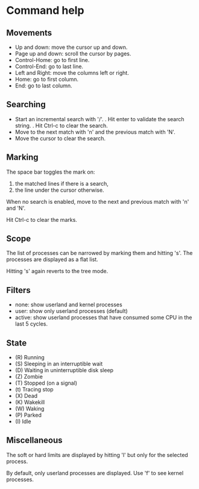 # Command help

## Movements

- Up and down: move the cursor up and down.
- Page up and down: scroll the cursor by pages.
- Control-Home: go to first line.
- Control-End: go to last line.
- Left and Right: move the columns left or right.
- Home: go to first column.
- End: go to last column.

## Searching

- Start an incremental search with '/'.
  . Hit enter to validate the search string.
  . Hit Ctrl-c to clear the search.
- Move to the next match with 'n' and the previous match with 'N'.
- Move the cursor to clear the search.

## Marking

The space bar toggles the mark on:
1. the matched lines if there is a search,
2. the line under the cursor otherwise.

When no search is enabled, move to the next and previous match with 'n' and 'N'.

Hit Ctrl-c to clear the marks.

## Scope

The list of processes can be narrowed by marking them and hitting 's'. The processes
are displayed as a flat list.

Hitting 's' again reverts to the tree mode.

## Filters

- none: show userland and kernel processes
- user: show only userland processes (default)
- active: show userland processes that have consumed some CPU in the last 5 cycles.

## State

- (R) Running
- (S) Sleeping in an interruptible wait
- (D) Waiting in uninterruptible disk sleep
- (Z) Zombie
- (T) Stopped (on a signal)
- (t) Tracing stop
- (X) Dead
- (K) Wakekill
- (W) Waking
- (P) Parked
- (I) Idle

## Miscellaneous

The soft or hard limits are displayed by hitting 'l' but only for the selected process.

By default, only userland processes are displayed. Use 'f' to see kernel processes.
